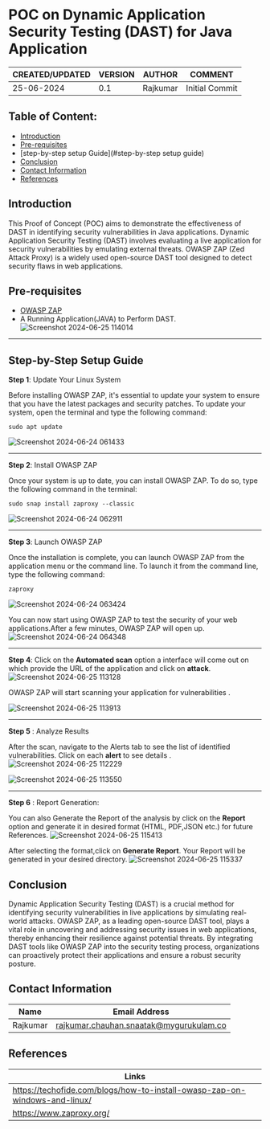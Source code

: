 #  POC on Dynamic Application Security Testing (DAST) for Java Application

|CREATED/UPDATED |VERSION|AUTHOR|COMMENT|
|--------|-----------|-------|---------|
|25-06-2024|0.1|Rajkumar|Initial Commit|

## Table of Content: 
- [Introduction](#Introduction)
- [Pre-requisites](#Pre-requisites)
- [step-by-step setup Guide](#step-by-step setup guide)
- [Conclusion](#Conclusion)
- [Contact Information](#Contact-Information)
- [References](#References)
  
## Introduction
This Proof of Concept (POC) aims to demonstrate the effectiveness of DAST in identifying security vulnerabilities in Java applications. 
Dynamic Application Security Testing (DAST) involves evaluating a live application for security vulnerabilities by emulating external threats. OWASP ZAP (Zed Attack Proxy) is a widely used open-source DAST tool designed to detect security flaws in web applications.

## Pre-requisites
- [OWASP ZAP](#https://www.zaproxy.org/) 
- A Running Application(JAVA) to Perform DAST.  
  ![Screenshot 2024-06-25 114014](https://github.com/rajkumar-chauhan/documentation-repo/assets/160397769/ad560f7f-73e1-4820-8e00-e600da9dad06)

---

## Step-by-Step Setup Guide

**Step 1**: Update Your Linux System

Before installing OWASP ZAP, it's essential to update your system to ensure that you have the latest packages and security patches. To update your system, open the terminal and type the following command:
```
sudo apt update
```
![Screenshot 2024-06-24 061433](https://github.com/rajkumar-chauhan/documentation-repo/assets/160397769/44ee1b16-155f-435e-ab90-eb790b0c80c8)

---

**Step 2**: Install OWASP ZAP

Once your system is up to date, you can install OWASP ZAP. To do so, type the following command in the terminal:
```
sudo snap install zaproxy --classic
````
![Screenshot 2024-06-24 062911](https://github.com/rajkumar-chauhan/documentation-repo/assets/160397769/37f7cd30-11a9-4c24-936b-3e73c7fda3b0)

----

**Step 3**: Launch OWASP ZAP

Once the installation is complete, you can launch OWASP ZAP from the application menu or the command line. To launch it from the command line, type the following command:
```
zaproxy
```
![Screenshot 2024-06-24 063424](https://github.com/rajkumar-chauhan/documentation-repo/assets/160397769/8ff6e5cc-e4f7-46f4-8f6e-22c62a450fab)

You can now start using OWASP ZAP to test the security of your web applications.After a few minutes, OWASP ZAP will open up.
![Screenshot 2024-06-24 064348](https://github.com/rajkumar-chauhan/documentation-repo/assets/160397769/2528e337-8781-4b76-945f-9af79eab4932)

----

**Step 4**: Click on the **Automated scan** option a interface will come out on which provide the URL of the application and click on **attack**. 
![Screenshot 2024-06-25 113128](https://github.com/rajkumar-chauhan/documentation-repo/assets/160397769/2575a0c0-d65a-421b-bc8a-13b0c253c99d)

OWASP ZAP will start  scanning  your application for  vulnerabilities .

![Screenshot 2024-06-25 113913](https://github.com/rajkumar-chauhan/documentation-repo/assets/160397769/4ebd19a2-4d8e-4419-9054-6aad549fe4d6)

----

 **Step 5** : Analyze Results

 After the scan, navigate to the Alerts tab to see the list of identified vulnerabilities. Click on each **alert** to see details .
 ![Screenshot 2024-06-25 112229](https://github.com/rajkumar-chauhan/documentation-repo/assets/160397769/8ea76600-e339-4cf5-93f3-0c13d36bbcd0)

 ![Screenshot 2024-06-25 113550](https://github.com/rajkumar-chauhan/documentation-repo/assets/160397769/4fda7824-0a7f-43ef-99a2-191824fc247f)



----

**Step 6** : Report Generation: 

You can also Generate the Report of the analysis by click on the **Report** option and generate it in desired format (HTML, PDF,JSON etc.) for future References. 
![Screenshot 2024-06-25 115413](https://github.com/rajkumar-chauhan/documentation-repo/assets/160397769/6bdfc77f-d8b1-4290-99c5-20bee91a71d1)

After selecting the format,click on **Generate Report**. Your Report will be generated in your desired directory. 
![Screenshot 2024-06-25 115337](https://github.com/rajkumar-chauhan/documentation-repo/assets/160397769/44d911d7-018e-483c-a2dc-364fa858de82)

## Conclusion

Dynamic Application Security Testing (DAST) is a crucial method for identifying security vulnerabilities in live applications by simulating real-world attacks. OWASP ZAP, as a leading open-source DAST tool, plays a vital role in uncovering and addressing security issues in web applications, thereby enhancing their resilience against potential threats. By integrating DAST tools like OWASP ZAP into the security testing process, organizations can proactively protect their applications and ensure a robust security posture.


## Contact Information 

|Name|Email Address|
|:---:|:---:|
|Rajkumar|rajkumar.chauhan.snaatak@mygurukulam.co|

## References 
| Links |
|--------|
|https://techofide.com/blogs/how-to-install-owasp-zap-on-windows-and-linux/|
|https://www.zaproxy.org/|





